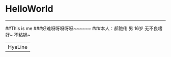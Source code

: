 # HelloWorld
-------------------------
##This is me
###好难呀呀呀呀呀~~~~~~
###本人：郝鲍伟  男  16岁  无不良嗜好~  不粘锅~ 
<table>
    <tr>
        <td>HyaLine</td>
    </tr>
</table>
